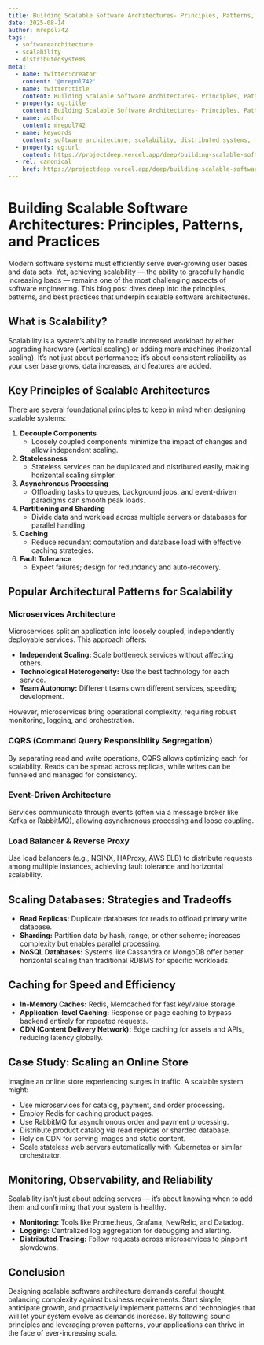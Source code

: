 ```yaml
---
title: Building Scalable Software Architectures- Principles, Patterns, and Practices
date: 2025-08-14
author: mrepol742
tags:
  - softwarearchitecture
  - scalability
  - distributedsystems
meta:
  - name: twitter:creator
    content: '@mrepol742'
  - name: twitter:title
    content: Building Scalable Software Architectures- Principles, Patterns, and Practices
  - property: og:title
    content: Building Scalable Software Architectures- Principles, Patterns, and Practices
  - name: author
    content: mrepol742
  - name: keywords
    content: software architecture, scalability, distributed systems, microservices, design patterns
  - property: og:url
    content: https://projectdeep.vercel.app/deep/building-scalable-software-architectures-principles-patterns-and-practices/
  - rel: canonical
    href: https://projectdeep.vercel.app/deep/building-scalable-software-architectures-principles-patterns-and-practices/
---
```


# Building Scalable Software Architectures: Principles, Patterns, and Practices

Modern software systems must efficiently serve ever-growing user bases and data sets. Yet, achieving scalability — the ability to gracefully handle increasing loads — remains one of the most challenging aspects of software engineering. This blog post dives deep into the principles, patterns, and best practices that underpin scalable software architectures.

## What is Scalability?

Scalability is a system’s ability to handle increased workload by either upgrading hardware (vertical scaling) or adding more machines (horizontal scaling). It’s not just about performance; it’s about consistent reliability as your user base grows, data increases, and features are added.

## Key Principles of Scalable Architectures

There are several foundational principles to keep in mind when designing scalable systems:

1. **Decouple Components**
   - Loosely coupled components minimize the impact of changes and allow independent scaling.
2. **Statelessness**
   - Stateless services can be duplicated and distributed easily, making horizontal scaling simpler.
3. **Asynchronous Processing**
   - Offloading tasks to queues, background jobs, and event-driven paradigms can smooth peak loads.
4. **Partitioning and Sharding**
   - Divide data and workload across multiple servers or databases for parallel handling.
5. **Caching**
   - Reduce redundant computation and database load with effective caching strategies.
6. **Fault Tolerance**
   - Expect failures; design for redundancy and auto-recovery.

## Popular Architectural Patterns for Scalability

### Microservices Architecture

Microservices split an application into loosely coupled, independently deployable services. This approach offers:

- **Independent Scaling:** Scale bottleneck services without affecting others.
- **Technological Heterogeneity:** Use the best technology for each service.
- **Team Autonomy:** Different teams own different services, speeding development.

However, microservices bring operational complexity, requiring robust monitoring, logging, and orchestration.

### CQRS (Command Query Responsibility Segregation)

By separating read and write operations, CQRS allows optimizing each for scalability. Reads can be spread across replicas, while writes can be funneled and managed for consistency.

### Event-Driven Architecture

Services communicate through events (often via a message broker like Kafka or RabbitMQ), allowing asynchronous processing and loose coupling.

### Load Balancer & Reverse Proxy

Use load balancers (e.g., NGINX, HAProxy, AWS ELB) to distribute requests among multiple instances, achieving fault tolerance and horizontal scalability.

## Scaling Databases: Strategies and Tradeoffs

- **Read Replicas:** Duplicate databases for reads to offload primary write database.
- **Sharding:** Partition data by hash, range, or other scheme; increases complexity but enables parallel processing.
- **NoSQL Databases:** Systems like Cassandra or MongoDB offer better horizontal scaling than traditional RDBMS for specific workloads.

## Caching for Speed and Efficiency

- **In-Memory Caches:** Redis, Memcached for fast key/value storage.
- **Application-level Caching:** Response or page caching to bypass backend entirely for repeated requests.
- **CDN (Content Delivery Network):** Edge caching for assets and APIs, reducing latency globally.

## Case Study: Scaling an Online Store

Imagine an online store experiencing surges in traffic. A scalable system might:

- Use microservices for catalog, payment, and order processing.
- Employ Redis for caching product pages.
- Use RabbitMQ for asynchronous order and payment processing.
- Distribute product catalog via read replicas or sharded database.
- Rely on CDN for serving images and static content.
- Scale stateless web servers automatically with Kubernetes or similar orchestrator.

## Monitoring, Observability, and Reliability

Scalability isn’t just about adding servers — it’s about knowing when to add them and confirming that your system is healthy. 

- **Monitoring:** Tools like Prometheus, Grafana, NewRelic, and Datadog.
- **Logging:** Centralized log aggregation for debugging and alerting.
- **Distributed Tracing:** Follow requests across microservices to pinpoint slowdowns.

## Conclusion

Designing scalable software architecture demands careful thought, balancing complexity against business requirements. Start simple, anticipate growth, and proactively implement patterns and technologies that will let your system evolve as demands increase. By following sound principles and leveraging proven patterns, your applications can thrive in the face of ever-increasing scale.

